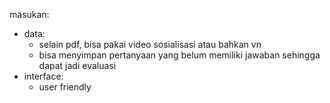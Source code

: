 masukan:
- data: 
  - selain pdf, bisa pakai video sosialisasi atau bahkan vn
  - bisa menyimpan pertanyaan yang belum memiliki jawaban sehingga dapat jadi evaluasi
- interface:
  - user friendly
